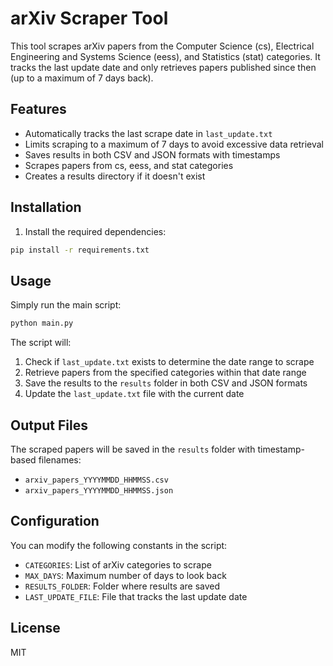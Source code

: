 # arXiv Scraper Tool

This tool scrapes arXiv papers from the Computer Science (cs), Electrical Engineering and Systems Science (eess), and Statistics (stat) categories. It tracks the last update date and only retrieves papers published since then (up to a maximum of 7 days back).

## Features

- Automatically tracks the last scrape date in `last_update.txt`
- Limits scraping to a maximum of 7 days to avoid excessive data retrieval
- Saves results in both CSV and JSON formats with timestamps
- Scrapes papers from cs, eess, and stat categories
- Creates a results directory if it doesn't exist

## Installation

1. Install the required dependencies:

```bash
pip install -r requirements.txt
```

## Usage

Simply run the main script:

```bash
python main.py
```

The script will:
1. Check if `last_update.txt` exists to determine the date range to scrape
2. Retrieve papers from the specified categories within that date range
3. Save the results to the `results` folder in both CSV and JSON formats
4. Update the `last_update.txt` file with the current date

## Output Files

The scraped papers will be saved in the `results` folder with timestamp-based filenames:
- `arxiv_papers_YYYYMMDD_HHMMSS.csv`
- `arxiv_papers_YYYYMMDD_HHMMSS.json`

## Configuration

You can modify the following constants in the script:
- `CATEGORIES`: List of arXiv categories to scrape
- `MAX_DAYS`: Maximum number of days to look back
- `RESULTS_FOLDER`: Folder where results are saved
- `LAST_UPDATE_FILE`: File that tracks the last update date

## License

MIT
